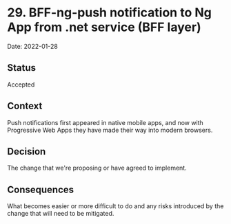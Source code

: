 # 29. BFF-ng-push notification to Ng App from .net service (BFF layer)

Date: 2022-01-28

## Status

Accepted

## Context

Push notifications first appeared in native mobile apps, and now with Progressive Web Apps they have made their way into modern browsers.

## Decision

The change that we're proposing or have agreed to implement.

## Consequences

What becomes easier or more difficult to do and any risks introduced by the change that will need to be mitigated.
